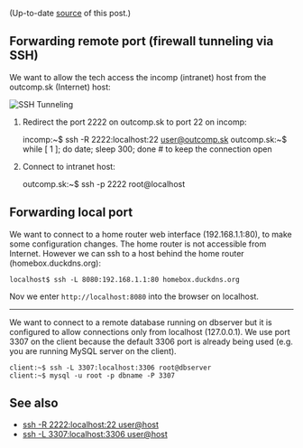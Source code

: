 (Up-to-date [source](https://github.com/jreisinger/blog/blob/master/posts/ssh-tunnel.md) of this post.)

## Forwarding remote port (firewall tunneling via SSH)

We want to allow the tech access the incomp (intranet) host from the outcomp.sk (Internet) host:

![SSH Tunneling](https://raw.github.com/jreisinger/blog/master/files/ssh_tunneling.png)

1) Redirect the port 2222 on outcomp.sk to port 22 on incomp:

    incomp:~$ ssh -R 2222:localhost:22 user@outcomp.sk
    outcomp.sk:~$ while [ 1 ]; do date; sleep 300; done  # to keep the connection open
    
2) Connect to intranet host:

    outcomp.sk:~$ ssh -p 2222 root@localhost

## Forwarding local port

We want to connect to a home router web interface (192.168.1.1:80), to make some configuration changes. The home router is not accessible from Internet. However we can ssh to a host behind the home router (homebox.duckdns.org):

    localhost$ ssh -L 8080:192.168.1.1:80 homebox.duckdns.org

Nov we enter `http://localhost:8080` into the browser on localhost.

---

We want to connect to a remote database running on dbserver but it is configured to allow connections only from localhost (127.0.0.1). We use port 3307 on the client because the default 3306 port is already being used (e.g. you are running MySQL server on the client).

    client:~$ ssh -L 3307:localhost:3306 root@dbserver
    client:~$ mysql -u root -p dbname -P 3307

## See also

 * [ssh -R 2222:localhost:22 user@host](http://explainshell.com/explain?cmd=ssh+-R+2222%3Alocalhost%3A22+user%40host)
 * [ssh -L 3307:localhost:3306 user@host](http://explainshell.com/explain?cmd=ssh+-L+3307%3Alocalhost%3A3306+user%40host)
